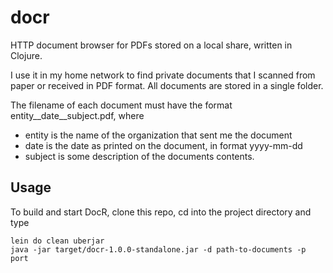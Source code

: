 docr
====

HTTP document browser for PDFs stored on a local share, written in Clojure.

I use it in my home network to find private documents that I scanned from paper or received in PDF format. 
All documents are stored in a single folder.

The filename of each document must have the format entity\_\_date\_\_subject.pdf, where
 - entity is the name of the organization that sent me the document
 - date is the date as printed on the document, in format yyyy-mm-dd
 - subject is some description of the documents contents.


Usage
-----

To build and start DocR, clone this repo, cd into the project directory and type

    lein do clean uberjar
    java -jar target/docr-1.0.0-standalone.jar -d path-to-documents -p port
